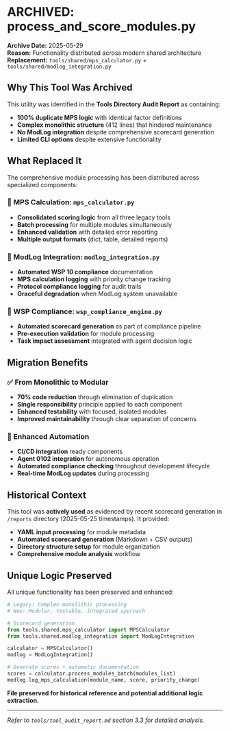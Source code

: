 # ARCHIVED: process_and_score_modules.py

**Archive Date:** 2025-05-29  
**Reason:** Functionality distributed across modern shared architecture  
**Replacement:** `tools/shared/mps_calculator.py` + `tools/shared/modlog_integration.py`

## Why This Tool Was Archived

This utility was identified in the **Tools Directory Audit Report** as containing:
- **100% duplicate MPS logic** with identical factor definitions
- **Complex monolithic structure** (412 lines) that hindered maintenance
- **No ModLog integration** despite comprehensive scorecard generation
- **Limited CLI options** despite extensive functionality

## What Replaced It

The comprehensive module processing has been distributed across specialized components:

### 🧮 MPS Calculation: `mps_calculator.py`
- **Consolidated scoring logic** from all three legacy tools
- **Batch processing** for multiple modules simultaneously  
- **Enhanced validation** with detailed error reporting
- **Multiple output formats** (dict, table, detailed reports)

### 📝 ModLog Integration: `modlog_integration.py`
- **Automated WSP 10 compliance** documentation
- **MPS calculation logging** with priority change tracking
- **Protocol compliance logging** for audit trails
- **Graceful degradation** when ModLog system unavailable

### 🔧 WSP Compliance: `wsp_compliance_engine.py`
- **Automated scorecard generation** as part of compliance pipeline
- **Pre-execution validation** for module processing
- **Task impact assessment** integrated with agent decision logic

## Migration Benefits

### ✅ From Monolithic to Modular
- **70% code reduction** through elimination of duplication
- **Single responsibility** principle applied to each component
- **Enhanced testability** with focused, isolated modules
- **Improved maintainability** through clear separation of concerns

### 🚀 Enhanced Automation
- **CI/CD integration** ready components
- **Agent 0102 integration** for autonomous operation
- **Automated compliance checking** throughout development lifecycle
- **Real-time ModLog updates** during processing

## Historical Context

This tool was **actively used** as evidenced by recent scorecard generation in `/reports` directory (2025-05-25 timestamps). It provided:

- **YAML input processing** for module metadata
- **Automated scorecard generation** (Markdown + CSV outputs)
- **Directory structure setup** for module organization
- **Comprehensive module analysis** workflow

## Unique Logic Preserved

All unique functionality has been preserved and enhanced:

```python
# Legacy: Complex monolithic processing
# New: Modular, testable, integrated approach

# Scorecard generation
from tools.shared.mps_calculator import MPSCalculator
from tools.shared.modlog_integration import ModLogIntegration

calculator = MPSCalculator()
modlog = ModLogIntegration()

# Generate scores + automatic documentation
scores = calculator.process_modules_batch(modules_list)
modlog.log_mps_calculation(module_name, score, priority_change)
```

**File preserved for historical reference and potential additional logic extraction.**

---
*Refer to `tools/tool_audit_report.md` section 3.3 for detailed analysis.* 